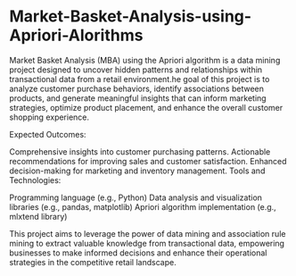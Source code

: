 # Market-Basket-Analysis-using-Apriori-Alorithms
Market Basket Analysis (MBA) using the Apriori algorithm is a data mining project designed to uncover hidden patterns and relationships within transactional data from a retail environment.he goal of this project is to analyze customer purchase behaviors, identify associations between products, and generate meaningful insights that can inform marketing strategies, optimize product placement, and enhance the overall customer shopping experience.


Expected Outcomes:

Comprehensive insights into customer purchasing patterns.
Actionable recommendations for improving sales and customer satisfaction.
Enhanced decision-making for marketing and inventory management.
Tools and Technologies:

Programming language (e.g., Python)
Data analysis and visualization libraries (e.g., pandas, matplotlib)
Apriori algorithm implementation (e.g., mlxtend library)

This project aims to leverage the power of data mining and association rule mining to extract valuable knowledge from transactional data, empowering businesses to make informed decisions and enhance their operational strategies in the competitive retail landscape.





